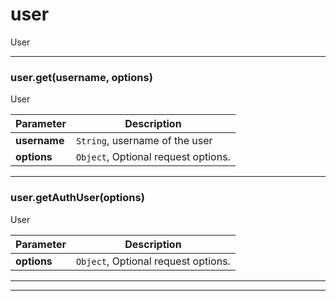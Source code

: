 # user

User



* * *

### user.get(username, options) 

User

**Parameter**| **Description** |
--------------|---------------
**username** | `String`, username of the user|
**options** | `Object`, Optional request options.|




---------------------------

### user.getAuthUser(options) 

User

**Parameter**| **Description** |
--------------|---------------
**options** | `Object`, Optional request options.|




---------------------------


* * *










